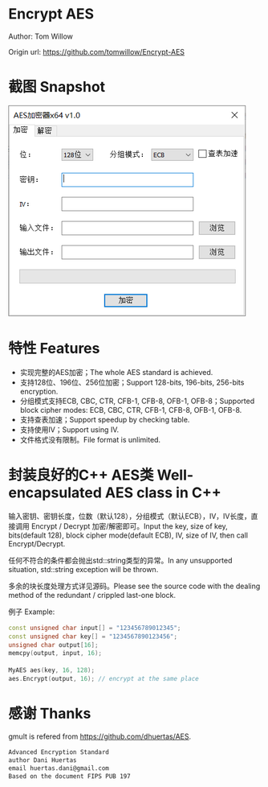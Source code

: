 # Encrypt AES

Author: Tom Willow

Origin url: https://github.com/tomwillow/Encrypt-AES

# 截图 Snapshot

![Here is a picture.](snapshot/snapshot.PNG)

# 特性 Features

- 实现完整的AES加密；The whole AES standard is achieved.
- 支持128位、196位、256位加密；Support 128-bits, 196-bits, 256-bits encryption.
- 分组模式支持ECB, CBC, CTR, CFB-1, CFB-8, OFB-1, OFB-8；Supported block cipher modes: ECB, CBC, CTR, CFB-1, CFB-8, OFB-1, OFB-8.
- 支持查表加速；Support speedup by checking table.
- 支持使用IV；Support using IV.
- 文件格式没有限制。File format is unlimited.

# 封装良好的C++ AES类 Well-encapsulated AES class in C++

输入密钥、密钥长度，位数（默认128），分组模式（默认ECB），IV，IV长度，直接调用 Encrypt / Decrypt 加密/解密即可。Input the key, size of key, bits(default 128), block cipher mode(default ECB), IV, size of IV, then call Encrypt/Decrypt.

任何不符合的条件都会抛出std::string类型的异常。In any unsupported situation,  std::string exception will be thrown.

多余的块长度处理方式详见源码。Please see the source code with the dealing method of the redundant / crippled last-one block.

例子 Example:

```c++
const unsigned char input[] = "123456789012345";
const unsigned char key[] = "1234567890123456";
unsigned char output[16];
memcpy(output, input, 16);

MyAES aes(key, 16, 128);
aes.Encrypt(output, 16); // encrypt at the same place
```

# 感谢 Thanks

gmult is refered from https://github.com/dhuertas/AES.

```
Advanced Encryption Standard
author Dani Huertas
email huertas.dani@gmail.com
Based on the document FIPS PUB 197
```

